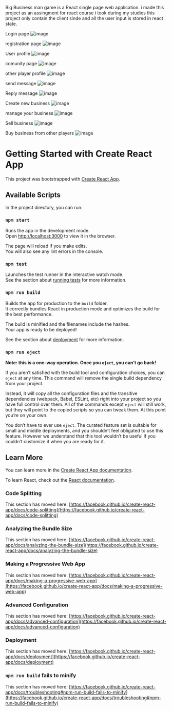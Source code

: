 Big Business man game is a React single page web application.
i made this project as an assingment for react course i took during my studies
this project only contain the client sinde and all the user input is stored in react state.

Login page
![image](https://user-images.githubusercontent.com/70157456/162615335-1fa23f2d-f482-4239-b6d0-1ca4425d1b6a.png)

registration page 
![image](https://user-images.githubusercontent.com/70157456/162615318-63434851-59e7-40b6-8237-57b368f9c845.png)

User profile
![image](https://user-images.githubusercontent.com/70157456/162615369-fc49dec1-58c8-4135-a066-c6ced58bba6c.png)

comunity page
![image](https://user-images.githubusercontent.com/70157456/162615392-f3c7afe7-26c2-47f3-88cf-c168620dfe0b.png)

other player profile
![image](https://user-images.githubusercontent.com/70157456/162615418-7ad366e0-ff54-4704-8f44-d55e2de3defb.png)

send message
![image](https://user-images.githubusercontent.com/70157456/162615442-6af26d70-2347-4d40-b0d3-4a482d0a3fe6.png)

Reply message
![image](https://user-images.githubusercontent.com/70157456/162615653-391e6d9f-470c-42b9-9b8c-27aeb9e50d73.png)

Create new business
![image](https://user-images.githubusercontent.com/70157456/162615520-14873ed2-1a2f-4f55-af51-808016dfd40f.png)

manage your business
![image](https://user-images.githubusercontent.com/70157456/162615555-38613ca8-3138-4766-bf7d-73e136d5deb0.png)

Sell business
![image](https://user-images.githubusercontent.com/70157456/162615579-e6a9d18d-bcf4-467d-90b3-0454a82feee4.png)

Buy business from other players
![image](https://user-images.githubusercontent.com/70157456/162615630-bf7f5961-8cfe-4d34-bb71-119c7ce12d07.png)



# Getting Started with Create React App

This project was bootstrapped with [Create React App](https://github.com/facebook/create-react-app).

## Available Scripts

In the project directory, you can run:

### `npm start`

Runs the app in the development mode.\
Open [http://localhost:3000](http://localhost:3000) to view it in the browser.

The page will reload if you make edits.\
You will also see any lint errors in the console.

### `npm test`

Launches the test runner in the interactive watch mode.\
See the section about [running tests](https://facebook.github.io/create-react-app/docs/running-tests) for more information.

### `npm run build`

Builds the app for production to the `build` folder.\
It correctly bundles React in production mode and optimizes the build for the best performance.

The build is minified and the filenames include the hashes.\
Your app is ready to be deployed!

See the section about [deployment](https://facebook.github.io/create-react-app/docs/deployment) for more information.

### `npm run eject`

**Note: this is a one-way operation. Once you `eject`, you can’t go back!**

If you aren’t satisfied with the build tool and configuration choices, you can `eject` at any time. This command will remove the single build dependency from your project.

Instead, it will copy all the configuration files and the transitive dependencies (webpack, Babel, ESLint, etc) right into your project so you have full control over them. All of the commands except `eject` will still work, but they will point to the copied scripts so you can tweak them. At this point you’re on your own.

You don’t have to ever use `eject`. The curated feature set is suitable for small and middle deployments, and you shouldn’t feel obligated to use this feature. However we understand that this tool wouldn’t be useful if you couldn’t customize it when you are ready for it.

## Learn More

You can learn more in the [Create React App documentation](https://facebook.github.io/create-react-app/docs/getting-started).

To learn React, check out the [React documentation](https://reactjs.org/).

### Code Splitting

This section has moved here: [https://facebook.github.io/create-react-app/docs/code-splitting](https://facebook.github.io/create-react-app/docs/code-splitting)

### Analyzing the Bundle Size

This section has moved here: [https://facebook.github.io/create-react-app/docs/analyzing-the-bundle-size](https://facebook.github.io/create-react-app/docs/analyzing-the-bundle-size)

### Making a Progressive Web App

This section has moved here: [https://facebook.github.io/create-react-app/docs/making-a-progressive-web-app](https://facebook.github.io/create-react-app/docs/making-a-progressive-web-app)

### Advanced Configuration

This section has moved here: [https://facebook.github.io/create-react-app/docs/advanced-configuration](https://facebook.github.io/create-react-app/docs/advanced-configuration)

### Deployment

This section has moved here: [https://facebook.github.io/create-react-app/docs/deployment](https://facebook.github.io/create-react-app/docs/deployment)

### `npm run build` fails to minify

This section has moved here: [https://facebook.github.io/create-react-app/docs/troubleshooting#npm-run-build-fails-to-minify](https://facebook.github.io/create-react-app/docs/troubleshooting#npm-run-build-fails-to-minify)
